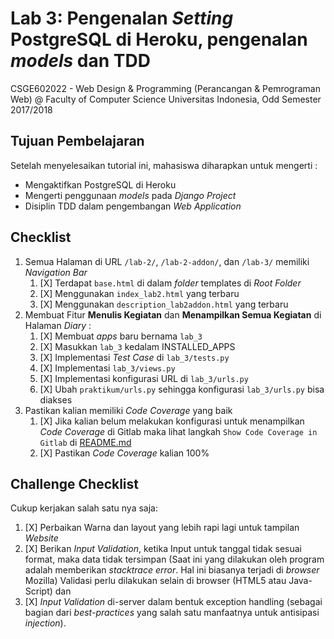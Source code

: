 # Lab 3: Pengenalan _Setting_ PostgreSQL di Heroku, pengenalan _models_ dan TDD

CSGE602022 - Web Design & Programming (Perancangan & Pemrograman Web) @
Faculty of Computer Science Universitas Indonesia, Odd Semester 2017/2018

## Tujuan Pembelajaran

Setelah menyelesaikan tutorial ini, mahasiswa diharapkan untuk mengerti :

- Mengaktifkan PostgreSQL di Heroku
- Mengerti penggunaan _models_ pada _Django Project_
- Disiplin TDD dalam pengembangan _Web Application_

## Checklist

1. Semua Halaman di URL `/lab-2/`, `/lab-2-addon/`, dan `/lab-3/` memiliki _Navigation Bar_
    1. [X] Terdapat `base.html` di dalam _folder_ templates di _Root Folder_
    2. [X] Menggunakan `index_lab2.html` yang terbaru
    3. [X] Menggunakan `description_lab2addon.html` yang terbaru
2. Membuat Fitur **Menulis Kegiatan** dan **Menampilkan Semua Kegiatan** di Halaman _Diary_ :
    1. [X] Membuat _apps_ baru bernama `lab_3`
    2. [X] Masukkan `lab_3` kedalam INSTALLED_APPS
    3. [X] Implementasi _Test Case_ di `lab_3/tests.py`
    4. [X] Implementasi `lab_3/views.py`
    5. [X] Implementasi konfigurasi URL di `lab_3/urls.py`
    6. [X] Ubah `praktikum/urls.py` sehingga konfigurasi `lab_3/urls.py` bisa diakses
3. Pastikan kalian memiliki _Code Coverage_ yang baik
    1. [X] Jika kalian belum melakukan konfigurasi untuk menampilkan _Code Coverage_ di Gitlab maka lihat langkah `Show Code Coverage in Gitlab`
    di [README.md](https://gitlab.com/PPW-2017/ppw-lab/blob/master/README.md)
    2. [X] Pastikan _Code Coverage_ kalian 100%

## Challenge Checklist

Cukup kerjakan salah satu nya saja:
1. [X] Perbaikan Warna dan layout yang lebih rapi lagi untuk tampilan _Website_
2. [X] Berikan _Input Validation_, ketika Input untuk tanggal tidak sesuai format, maka data tidak tersimpan
(Saat ini yang dilakukan oleh program adalah memberikan _stacktrace error_. Hal ini biasanya terjadi di _browser_ Mozilla)
Validasi perlu dilakukan selain di browser (HTML5 atau Java-Script) dan
3. [X] _Input Validation_ di-server dalam bentuk
exception handling (sebagai bagian dari _best-practices_ yang salah satu manfaatnya
untuk antisipasi _injection_).
